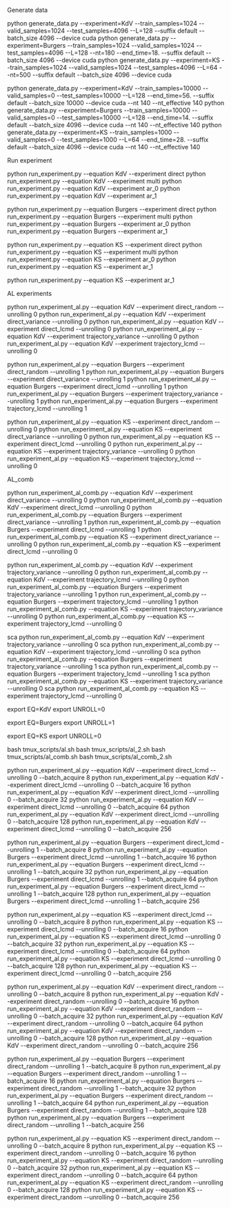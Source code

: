 

Generate data

python generate_data.py --experiment=KdV --train_samples=1024 --valid_samples=1024 --test_samples=4096 --L=128 --suffix default --batch_size 4096 --device cuda
python generate_data.py --experiment=Burgers --train_samples=1024 --valid_samples=1024 --test_samples=4096 --L=128 --nt=180 --end_time=18. --suffix default --batch_size 4096 --device cuda
python generate_data.py --experiment=KS --train_samples=1024 --valid_samples=1024 --test_samples=4096 --L=64 --nt=500 --suffix default --batch_size 4096 --device cuda

python generate_data.py --experiment=KdV --train_samples=10000 --valid_samples=0 --test_samples=10000 --L=128 --end_time=56. --suffix default --batch_size 10000 --device cuda --nt 140 --nt_effective 140
python generate_data.py --experiment=Burgers --train_samples=10000 --valid_samples=0 --test_samples=10000 --L=128 --end_time=14. --suffix default --batch_size 4096 --device cuda --nt 140 --nt_effective 140
python generate_data.py --experiment=KS --train_samples=1000 --valid_samples=0 --test_samples=1000 --L=64 --end_time=28. --suffix default --batch_size 4096 --device cuda --nt 140 --nt_effective 140


Run experiment

python run_experiment.py --equation KdV --experiment direct
python run_experiment.py --equation KdV --experiment multi
python run_experiment.py --equation KdV --experiment ar_0
python run_experiment.py --equation KdV --experiment ar_1

python run_experiment.py --equation Burgers --experiment direct
python run_experiment.py --equation Burgers --experiment multi
python run_experiment.py --equation Burgers --experiment ar_0
python run_experiment.py --equation Burgers --experiment ar_1

python run_experiment.py --equation KS --experiment direct
python run_experiment.py --equation KS --experiment multi
python run_experiment.py --equation KS --experiment ar_0
python run_experiment.py --equation KS --experiment ar_1

python run_experiment.py --equation KS --experiment ar_1

AL experiments

python run_experiment_al.py --equation KdV --experiment direct_random --unrolling 0
python run_experiment_al.py --equation KdV --experiment direct_variance --unrolling 0
python run_experiment_al.py --equation KdV --experiment direct_lcmd --unrolling 0
python run_experiment_al.py --equation KdV --experiment trajectory_variance --unrolling 0
python run_experiment_al.py --equation KdV --experiment trajectory_lcmd --unrolling 0

python run_experiment_al.py --equation Burgers --experiment direct_random --unrolling 1
python run_experiment_al.py --equation Burgers --experiment direct_variance --unrolling 1
python run_experiment_al.py --equation Burgers --experiment direct_lcmd --unrolling 1
python run_experiment_al.py --equation Burgers --experiment trajectory_variance --unrolling 1
python run_experiment_al.py --equation Burgers --experiment trajectory_lcmd --unrolling 1

python run_experiment_al.py --equation KS --experiment direct_random --unrolling 0
python run_experiment_al.py --equation KS --experiment direct_variance --unrolling 0
python run_experiment_al.py --equation KS --experiment direct_lcmd --unrolling 0
python run_experiment_al.py --equation KS --experiment trajectory_variance --unrolling 0
python run_experiment_al.py --equation KS --experiment trajectory_lcmd --unrolling 0

AL_comb

python run_experiment_al_comb.py --equation KdV --experiment direct_variance --unrolling 0
python run_experiment_al_comb.py --equation KdV --experiment direct_lcmd --unrolling 0
python run_experiment_al_comb.py --equation Burgers --experiment direct_variance --unrolling 1
python run_experiment_al_comb.py --equation Burgers --experiment direct_lcmd --unrolling 1
python run_experiment_al_comb.py --equation KS --experiment direct_variance --unrolling 0
python run_experiment_al_comb.py --equation KS --experiment direct_lcmd --unrolling 0

python run_experiment_al_comb.py --equation KdV --experiment trajectory_variance --unrolling 0
python run_experiment_al_comb.py --equation KdV --experiment trajectory_lcmd --unrolling 0
python run_experiment_al_comb.py --equation Burgers --experiment trajectory_variance --unrolling 1
python run_experiment_al_comb.py --equation Burgers --experiment trajectory_lcmd --unrolling 1
python run_experiment_al_comb.py --equation KS --experiment trajectory_variance --unrolling 0
python run_experiment_al_comb.py --equation KS --experiment trajectory_lcmd --unrolling 0

sca python run_experiment_al_comb.py --equation KdV --experiment trajectory_variance --unrolling 0
sca python run_experiment_al_comb.py --equation KdV --experiment trajectory_lcmd --unrolling 0
sca python run_experiment_al_comb.py --equation Burgers --experiment trajectory_variance --unrolling 1
sca python run_experiment_al_comb.py --equation Burgers --experiment trajectory_lcmd --unrolling 1
sca python run_experiment_al_comb.py --equation KS --experiment trajectory_variance --unrolling 0
sca python run_experiment_al_comb.py --equation KS --experiment trajectory_lcmd --unrolling 0

export EQ=KdV
export UNROLL=0

export EQ=Burgers
export UNROLL=1

export EQ=KS
export UNROLL=0

bash tmux_scripts/al.sh
bash tmux_scripts/al_2.sh
bash tmux_scripts/al_comb.sh
bash tmux_scripts/al_comb_2.sh


python run_experiment_al.py --equation KdV --experiment direct_lcmd --unrolling 0 --batch_acquire 8
python run_experiment_al.py --equation KdV --experiment direct_lcmd --unrolling 0 --batch_acquire 16
python run_experiment_al.py --equation KdV --experiment direct_lcmd --unrolling 0 --batch_acquire 32
python run_experiment_al.py --equation KdV --experiment direct_lcmd --unrolling 0 --batch_acquire 64
python run_experiment_al.py --equation KdV --experiment direct_lcmd --unrolling 0 --batch_acquire 128
python run_experiment_al.py --equation KdV --experiment direct_lcmd --unrolling 0 --batch_acquire 256

python run_experiment_al.py --equation Burgers --experiment direct_lcmd --unrolling 1 --batch_acquire 8
python run_experiment_al.py --equation Burgers --experiment direct_lcmd --unrolling 1 --batch_acquire 16
python run_experiment_al.py --equation Burgers --experiment direct_lcmd --unrolling 1 --batch_acquire 32
python run_experiment_al.py --equation Burgers --experiment direct_lcmd --unrolling 1 --batch_acquire 64
python run_experiment_al.py --equation Burgers --experiment direct_lcmd --unrolling 1 --batch_acquire 128
python run_experiment_al.py --equation Burgers --experiment direct_lcmd --unrolling 1 --batch_acquire 256

python run_experiment_al.py --equation KS --experiment direct_lcmd --unrolling 0 --batch_acquire 8
python run_experiment_al.py --equation KS --experiment direct_lcmd --unrolling 0 --batch_acquire 16
python run_experiment_al.py --equation KS --experiment direct_lcmd --unrolling 0 --batch_acquire 32
python run_experiment_al.py --equation KS --experiment direct_lcmd --unrolling 0 --batch_acquire 64
python run_experiment_al.py --equation KS --experiment direct_lcmd --unrolling 0 --batch_acquire 128
python run_experiment_al.py --equation KS --experiment direct_lcmd --unrolling 0 --batch_acquire 256



python run_experiment_al.py --equation KdV --experiment direct_random --unrolling 0 --batch_acquire 8
python run_experiment_al.py --equation KdV --experiment direct_random --unrolling 0 --batch_acquire 16
python run_experiment_al.py --equation KdV --experiment direct_random --unrolling 0 --batch_acquire 32
python run_experiment_al.py --equation KdV --experiment direct_random --unrolling 0 --batch_acquire 64
python run_experiment_al.py --equation KdV --experiment direct_random --unrolling 0 --batch_acquire 128
python run_experiment_al.py --equation KdV --experiment direct_random --unrolling 0 --batch_acquire 256

python run_experiment_al.py --equation Burgers --experiment direct_random --unrolling 1 --batch_acquire 8
python run_experiment_al.py --equation Burgers --experiment direct_random --unrolling 1 --batch_acquire 16
python run_experiment_al.py --equation Burgers --experiment direct_random --unrolling 1 --batch_acquire 32
python run_experiment_al.py --equation Burgers --experiment direct_random --unrolling 1 --batch_acquire 64
python run_experiment_al.py --equation Burgers --experiment direct_random --unrolling 1 --batch_acquire 128
python run_experiment_al.py --equation Burgers --experiment direct_random --unrolling 1 --batch_acquire 256

python run_experiment_al.py --equation KS --experiment direct_random --unrolling 0 --batch_acquire 8
python run_experiment_al.py --equation KS --experiment direct_random --unrolling 0 --batch_acquire 16
python run_experiment_al.py --equation KS --experiment direct_random --unrolling 0 --batch_acquire 32
python run_experiment_al.py --equation KS --experiment direct_random --unrolling 0 --batch_acquire 64
python run_experiment_al.py --equation KS --experiment direct_random --unrolling 0 --batch_acquire 128
python run_experiment_al.py --equation KS --experiment direct_random --unrolling 0 --batch_acquire 256

